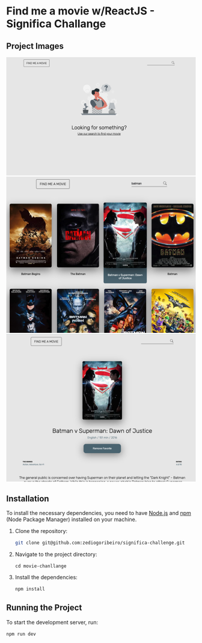 # Find me a movie w/ReactJS - Significa Challange

## Project Images

![Home Empty State](https://github.com/zediogoribeiro/significa-challenge/blob/main/movie-challange/Home_emptystate.png)
![Home Batman Search](https://github.com/zediogoribeiro/significa-challenge/blob/main/movie-challange/Home_BatmanSearch.png)
![Batman Details Page](https://github.com/zediogoribeiro/significa-challenge/blob/main/movie-challange/Batman_DetailsPage.png)

## Installation

To install the necessary dependencies, you need to have [Node.js](https://nodejs.org/) and [npm](https://www.npmjs.com/) (Node Package Manager) installed on your machine.

1. Clone the repository:

   ```bash
   git clone git@github.com:zediogoribeiro/significa-challenge.git
   ```

2. Navigate to the project directory:

   ```
   cd movie-chanllange
   ```

3. Install the dependencies:

   ```bash
   npm install
   ```

## Running the Project

To start the development server, run:

```bash
npm run dev
```
